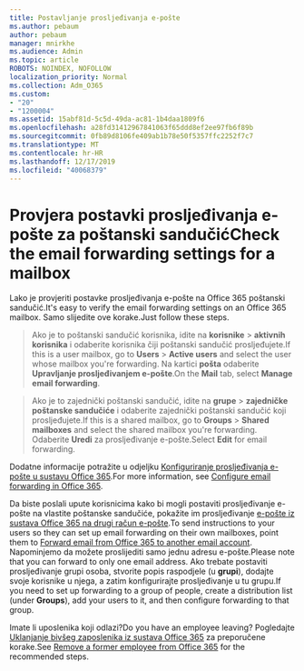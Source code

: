 ```yaml
---
title: Postavljanje prosljeđivanja e-pošte
ms.author: pebaum
author: pebaum
manager: mnirkhe
ms.audience: Admin
ms.topic: article
ROBOTS: NOINDEX, NOFOLLOW
localization_priority: Normal
ms.collection: Adm_O365
ms.custom:
- "20"
- "1200004"
ms.assetid: 15abf81d-5c5d-49da-ac81-1b4daa1809f6
ms.openlocfilehash: a28fd31412967841063f65ddd8ef2ee97fb6f89b
ms.sourcegitcommit: 0fb89d8106fe409ab1b78e50f5357ffc2252f7c7
ms.translationtype: MT
ms.contentlocale: hr-HR
ms.lasthandoff: 12/17/2019
ms.locfileid: "40068379"
---
```

# <a name="check-the-email-forwarding-settings-for-a-mailbox"></a><span data-ttu-id="68f0e-102">Provjera postavki prosljeđivanja e-pošte za poštanski sandučić</span><span class="sxs-lookup"><span data-stu-id="68f0e-102">Check the email forwarding settings for a mailbox</span></span>

<span data-ttu-id="68f0e-103">Lako je provjeriti postavke prosljeđivanja e-pošte na Office 365 poštanski sandučić.</span><span class="sxs-lookup"><span data-stu-id="68f0e-103">It's easy to verify the email forwarding settings on an Office 365 mailbox.</span></span> <span data-ttu-id="68f0e-104">Samo slijedite ove korake.</span><span class="sxs-lookup"><span data-stu-id="68f0e-104">Just follow these steps.</span></span>
  
> <span data-ttu-id="68f0e-105">Ako je to poštanski sandučić korisnika, idite na **korisnike** \> **aktivnih korisnika** i odaberite korisnika čiji poštanski sandučić prosljeđujete.</span><span class="sxs-lookup"><span data-stu-id="68f0e-105">If this is a user mailbox, go to **Users** \> **Active users** and select the user whose mailbox you're forwarding.</span></span> <span data-ttu-id="68f0e-106">Na kartici **pošta** odaberite **Upravljanje prosljeđivanjem e-pošte**.</span><span class="sxs-lookup"><span data-stu-id="68f0e-106">On the **Mail** tab, select **Manage email forwarding**.</span></span>

> <span data-ttu-id="68f0e-107">Ako je to zajednički poštanski sandučić, idite na **grupe** \> **zajedničke poštanske sandučiće** i odaberite zajednički poštanski sandučić koji prosljeđujete.</span><span class="sxs-lookup"><span data-stu-id="68f0e-107">If this is a shared mailbox, go to **Groups** \> **Shared mailboxes** and select the shared mailbox you're forwarding.</span></span> <span data-ttu-id="68f0e-108">Odaberite **Uredi** za prosljeđivanje e-pošte.</span><span class="sxs-lookup"><span data-stu-id="68f0e-108">Select **Edit** for email forwarding.</span></span>

<span data-ttu-id="68f0e-109">Dodatne informacije potražite u odjeljku [Konfiguriranje prosljeđivanja e-pošte u sustavu Office 365](https://docs.microsoft.com/office365/admin/email/configure-email-forwarding).</span><span class="sxs-lookup"><span data-stu-id="68f0e-109">For more information, see [Configure email forwarding in Office 365](https://docs.microsoft.com/office365/admin/email/configure-email-forwarding).</span></span>
  
<span data-ttu-id="68f0e-110">Da biste poslali upute korisnicima kako bi mogli postaviti prosljeđivanje e-pošte na vlastite poštanske sandučiće, pokažite im prosljeđivanje [e-pošte iz sustava Office 365 na drugi račun e-pošte](https://support.office.com/article/Forward-email-from-Office-365-to-another-email-account-1ed4ee1e-74f8-4f53-a174-86b748ff6a0e).</span><span class="sxs-lookup"><span data-stu-id="68f0e-110">To send instructions to your users so they can set up email forwarding on their own mailboxes, point them to [Forward email from Office 365 to another email account](https://support.office.com/article/Forward-email-from-Office-365-to-another-email-account-1ed4ee1e-74f8-4f53-a174-86b748ff6a0e).</span></span> <span data-ttu-id="68f0e-111">Napominjemo da možete proslijediti samo jednu adresu e-pošte.</span><span class="sxs-lookup"><span data-stu-id="68f0e-111">Please note that you can forward to only one email address.</span></span> <span data-ttu-id="68f0e-112">Ako trebate postaviti prosljeđivanje grupi osoba, stvorite popis raspodjele (u **grupi**), dodajte svoje korisnike u njega, a zatim konfigurirajte prosljeđivanje u tu grupu.</span><span class="sxs-lookup"><span data-stu-id="68f0e-112">If you need to set up forwarding to a group of people, create a distribution list (under **Groups**), add your users to it, and then configure forwarding to that group.</span></span>
  
<span data-ttu-id="68f0e-113">Imate li uposlenika koji odlazi?</span><span class="sxs-lookup"><span data-stu-id="68f0e-113">Do you have an employee leaving?</span></span> <span data-ttu-id="68f0e-114">Pogledajte [Uklanjanje bivšeg zaposlenika iz sustava Office 365](https://docs.microsoft.com/office365/admin/add-users/remove-former-employee) za preporučene korake.</span><span class="sxs-lookup"><span data-stu-id="68f0e-114">See [Remove a former employee from Office 365](https://docs.microsoft.com/office365/admin/add-users/remove-former-employee) for the recommended steps.</span></span>
